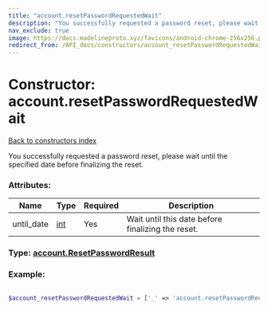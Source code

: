 ```yaml
---
title: "account.resetPasswordRequestedWait"
description: "You successfully requested a password reset, please wait until the specified date before finalizing the reset."
nav_exclude: true
image: https://docs.madelineproto.xyz/favicons/android-chrome-256x256.png
redirect_from: /API_docs/constructors/account_resetPasswordRequestedWait.html
---
```

# Constructor: account.resetPasswordRequestedWait  
[Back to constructors index](/API_docs/constructors/index.html)



You successfully requested a password reset, please wait until the specified date before finalizing the reset.

### Attributes:

| Name     |    Type       | Required | Description |
|----------|---------------|----------|-------------|
|until\_date|[int](/API_docs/types/int.html) | Yes|Wait until this date before finalizing the reset.|



### Type: [account.ResetPasswordResult](/API_docs/types/account.ResetPasswordResult.html)


### Example:

```php

$account_resetPasswordRequestedWait = ['_' => 'account.resetPasswordRequestedWait', 'until_date' => int];
```  

